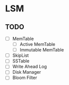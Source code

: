# LSM

## TODO
- [ ] MemTable
    - [ ] Active MemTable
    - [ ] Immutable MemTable
- [ ] SkipList
- [ ] SSTable
- [ ] Write Ahead Log
- [ ] Disk Manager
- [ ] Bloom Filter